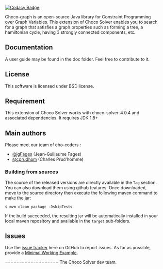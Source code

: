 [![Codacy Badge](https://api.codacy.com/project/badge/Grade/3f09a253fa3349938d9310c0f52b4c46)](https://www.codacy.com/app/jg-fages/choco-graph?utm_source=github.com&amp;utm_medium=referral&amp;utm_content=chocoteam/choco-graph&amp;utm_campaign=Badge_Grade)

Choco-graph is an open-source Java library for Constraint Programming over Graph Variables. 
This extension of Choco Solver enables you to search for a graph that satisfies a graph properties such as 
forming a tree, a hamiltonian cycle, having 3 strongly connected components, etc.

## Documentation

A user guide may be found in the doc folder. Feel free to contribute to it. 

## License

This software is licensed under BSD license. 

## Requirement ##

This extension of Choco Solver works with choco-solver-4.0.4 and associated dependencies. It requires JDK 1.8+

## Main authors

Please meet our team of cho-coders : 

- [@jgFages](https://github.com/jgFages) (Jean-Guillaume Fages)
- [@cprudhom](https://github.com/cprudhom) (Charles Prud'homme)


### Building from sources ###

The source of the released versions are directly available in the `Tag` section.
You can also download them using github features.
Once downloaded, move to the source directory then execute the following maven command
to make the jar:

    $ mvn clean package -DskipTests

If the build succeeded, the resulting jar will be automatically
installed in your local maven repository and available in the `target` sub-folders.

## Issues

Use the [issue tracker](https://github.com/chocoteam/choco-graph/issues) here on GitHub to report issues.
As far as possible, provide a [Minimal Working Example](https://en.wikipedia.org/wiki/Minimal_Working_Example).


===================
The Choco Solver dev team.
